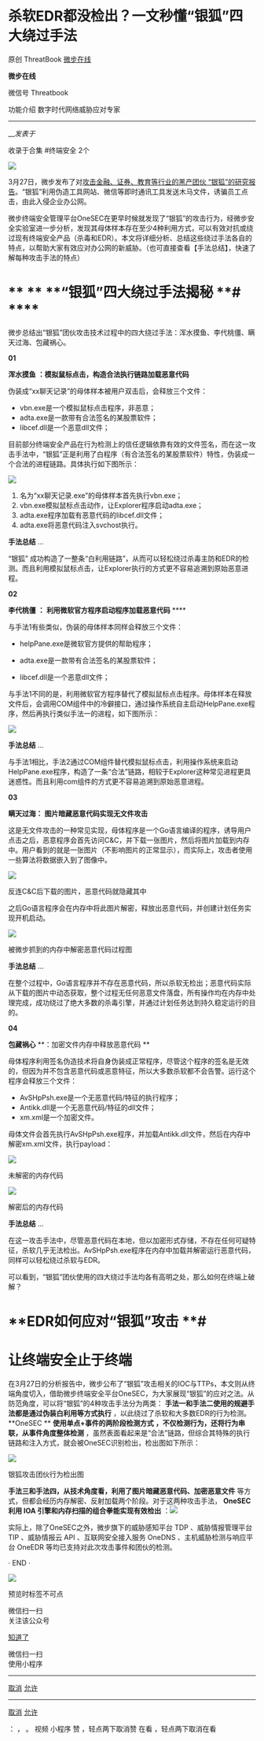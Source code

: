 #  杀软EDR都没检出？一文秒懂“银狐”四大绕过手法

原创 ThreatBook  [ 微步在线 ](javascript:void\(0\);)

**微步在线** ![]()

微信号 Threatbook

功能介绍 数字时代网络威胁应对专家

____

___发表于_

收录于合集 #终端安全 2个

![](https://gitee.com/fuli009/images/raw/master/public/20230329183343.png)

3月27日，微步发布了对[攻击金融、证券、教育等行业的黑产团伙
“银狐”的研究报告](http://mp.weixin.qq.com/s?__biz=MzI5NjA0NjI5MQ==&mid=2650176252&idx=1&sn=aa08ba2f668e5e393e91f52f0cc125be&chksm=f4488140c33f0856464e2ff3877309c851bdfb39f38f9db72aed248d04c25fad03e0f74b8d3e&scene=21#wechat_redirect)。“银狐”利用伪造工具网站、微信等即时通讯工具发送木马文件，诱骗员工点击，由此入侵企业办公网。

微步终端安全管理平台OneSEC在更早时候就发现了“银狐”的攻击行为，经微步安全实验室进一步分析，发现其母体样本存在至少4种利用方式，可以有效对抗或绕过现有终端安全产品（杀毒和EDR）。本文将详细分析、总结这些绕过手法各自的特点，以帮助大家有效应对办公网的新威胁。（也可直接查看【手法总结】，快速了解每种攻击手法的特点）

  

# ** ** **“银狐”四大绕过手法揭秘  **# ****

  
微步总结出“银狐”团伙攻击技术过程中的四大绕过手法：浑水摸鱼、李代桃僵、瞒天过海、包藏祸心。

  

 **01**

 **浑水摸鱼** **：模拟鼠标点击，构造合法执行链路加载恶意代码**

  

伪装成“xx聊天记录”的母体样本被用户双击后，会释放三个文件：

  

  * vbn.exe是一个模拟鼠标点击程序，非恶意；
  * adta.exe是一款带有合法签名的某股票软件；
  * libcef.dll是一个恶意dll文件；

  

目前部分终端安全产品在行为检测上的信任逻辑依靠有效的文件签名，而在这一攻击手法中，“银狐”正是利用了白程序（有合法签名的某股票软件）特性，伪装成一个合法的进程链路。具体执行如下图所示：

![](https://gitee.com/fuli009/images/raw/master/public/20230329183348.png)

  

  1. 名为“xx聊天记录.exe”的母体样本首先执行vbn.exe；
  2. vbn.exe模拟鼠标点击动作，让Explorer程序启动adta.exe；
  3. adta.exe程序加载有恶意代码的libcef.dll文件；
  4. adta.exe将恶意代码注入svchost执行。

  

 **手法总结**  …

  

“银狐”
成功构造了一整条“白利用链路”，从而可以轻松绕过杀毒主防和EDR的检测。而且利用模拟鼠标点击，让Explorer执行的方式更不容易追溯到原始恶意进程。

 **02**

 **李代桃僵** **：** **利用微软官方程序启动程序加载恶意代码** ****

  

与手法1有些类似，伪装的母体样本同样会释放三个文件：

  

  * helpPane.exe是微软官方提供的帮助程序；

  * adta.exe是一款带有合法签名的某股票软件；

  * libcef.dll是一个恶意dll文件；

  
与手法1不同的是，利用微软官方程序替代了模拟鼠标点击程序。母体样本在释放文件后，会调用COM组件中的冷僻接口，通过操作系统自主启动HelpPane.exe程序，然后再执行类似手法一的进程，如下图所示：

  

![](https://gitee.com/fuli009/images/raw/master/public/20230329183349.png)

  

 **手法总结**  …

  

与手法1相比，手法2通过COM组件替代模拟鼠标点击，利用操作系统来启动HelpPane.exe程序，构造了一条“合法”链路，相较于Explorer这种常见进程更具迷惑性。而且利用com组件的方式更不容易追溯到原始恶意进程。

 **03**

 **瞒天过海：** **图片暗藏恶意代码实现无文件攻击**

  

这是无文件攻击的一种常见实现，母体程序是一个Go语言编译的程序，诱导用户点击之后，恶意程序会首先访问C&C，并下载一张图片，然后将图片加载到内存中。用户看到的就是一张图片（不影响图片的正常显示），而实际上，攻击者使用一些算法将数据嵌入到了图像中。

![](https://gitee.com/fuli009/images/raw/master/public/20230329183350.png)

反连C&C后下载的图片，恶意代码就隐藏其中

  

之后Go语言程序会在内存中将此图片解密，释放出恶意代码，并创建计划任务实现开机启动。

![](https://gitee.com/fuli009/images/raw/master/public/20230329183351.png)

被微步抓到的内存中解密恶意代码过程图

  

 **手法总结**  …

  

在整个过程中，Go语言程序并不存在恶意代码，所以杀软无检出；恶意代码实际从下载的图片中动态获取，整个过程无任何恶意文件落盘，所有操作均在内存中处理完成，成功绕过了绝大多数的杀毒引擎，并通过计划任务达到持久稳定运行的目的。

 **04**

 **包藏祸心** **：加密文件内存中释放恶意代码   **

  

母体程序利用签名伪造技术将自身伪装成正常程序，尽管这个程序的签名是无效的，但因为并不包含恶意代码或恶意特征，所以大多数杀软都不会告警。运行这个程序会释放三个文件：

  

  * AvSHpPsh.exe是一个无恶意代码/特征的执行程序；
  * Antikk.dll是一个无恶意代码/特征的dll文件；
  * xm.xml是一个加密文件。

  

母体文件会首先执行AvSHpPsh.exe程序，并加载Antikk.dll文件，然后在内存中解密xm.xml文件，执行payload：

![](https://gitee.com/fuli009/images/raw/master/public/20230329183353.png)

未解密的内存代码

  

![](https://gitee.com/fuli009/images/raw/master/public/20230329183356.png)

解密后的内存代码

  

 **手法总结**  …

  

在这一攻击手法中，尽管恶意代码在本地，但以加密形式存储，不存在任何可疑特征，杀软几乎无法检出。AvSHpPsh.exe程序在内存中加载并解密运行恶意代码，同样可以轻松绕过杀软与EDR。

可以看到，“银狐”团伙使用的四大绕过手法均各有高明之处，那么如何在终端上破解？

  

# **EDR如何应对“银狐”攻击  **#

#  **让终端安全止于终端**

  

在3月27日的分析报告中，微步公布了“银狐”攻击相关的IOC与TTPs，本文则从终端角度切入，借助微步终端安全平台OneSEC，为大家展现“银狐”的应对之法。从防范角度，可以将“银狐”的4种攻击手法分为两类：
**手法一和手法二使用的规避手法都是通过伪装白利用等方式执行** ，以此绕过了杀软和大多数EDR的行为检测。 **OneSEC  **
**使用单点+事件的两阶段检测方式** **，不仅检测行为，还将行为串联，从事件角度整体检测**
，虽然表面看起来是“合法”链路，但综合其特殊的执行链路和注入方式，就会被OneSEC识别检出，检出图如下所示：

![](https://gitee.com/fuli009/images/raw/master/public/20230329183357.png)

银狐攻击团伙行为检出图

 **手法三和手法四，从技术角度看，利用了图片暗藏恶意代码、加密恶意文件** 等方式，但都会经历内存解密、反射加载两个阶段。对于这两种攻击手法，
**OneSEC 利用 IOA 引擎和内存扫描的组合拳能实现有效检出**
：![](https://gitee.com/fuli009/images/raw/master/public/20230329183358.png)

实际上，除了OneSEC之外，微步旗下的威胁感知平台 TDP 、威胁情报管理平台 TIP 、威胁情报云 API 、互联网安全接入服务 OneDNS
、主机威胁检测与响应平台 OneEDR 等均已支持对此次攻击事件和团伙的检测。

  
· END ·  

![](https://gitee.com/fuli009/images/raw/master/public/20230329183400.png)

预览时标签不可点

微信扫一扫  
关注该公众号

[知道了](javascript:;)

微信扫一扫  
使用小程序

****

[取消](javascript:void\(0\);) [允许](javascript:void\(0\);)

****

[取消](javascript:void\(0\);) [允许](javascript:void\(0\);)

： ， 。   视频 小程序 赞 ，轻点两下取消赞 在看 ，轻点两下取消在看

